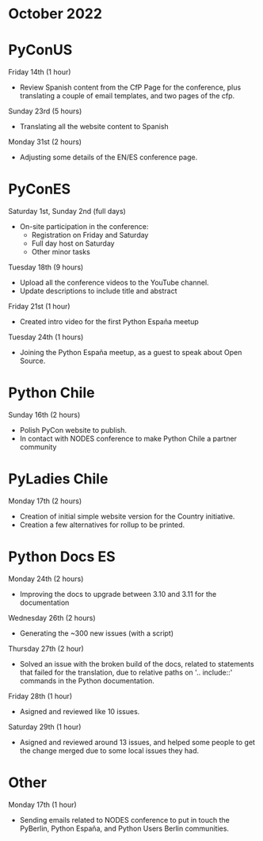 # October 2022

# PyConUS

Friday 14th (1 hour)
* Review Spanish content from the CfP Page for the conference, plus
  translating a couple of email templates, and two pages of the cfp.

Sunday 23rd (5 hours)
* Translating all the website content to Spanish

Monday 31st (2 hours)
* Adjusting some details of the EN/ES conference page.

# PyConES

Saturday 1st, Sunday 2nd (full days)

* On-site participation in the conference:
  * Registration on Friday and Saturday
  * Full day host on Saturday
  * Other minor tasks

Tuesday 18th (9 hours)

* Upload all the conference videos to the YouTube channel.
* Update descriptions to include title and abstract

Friday 21st (1 hour)

* Created intro video for the first Python España meetup

Tuesday 24th (1 hours)

* Joining the Python España meetup, as a guest to speak about Open Source.

# Python Chile

Sunday 16th (2 hours)

* Polish PyCon website to publish.
* In contact with NODES conference to make Python Chile a partner community


# PyLadies Chile

Monday 17th (2 hours)

* Creation of initial simple website version for the Country initiative.
* Creation a few alternatives for rollup to be printed.

# Python Docs ES

Monday 24th (2 hours)
* Improving the docs to upgrade between 3.10 and 3.11 for the documentation

Wednesday 26th (2 hours)
* Generating the ~300 new issues (with a script)

Thursday 27th (2 hour)
* Solved an issue with the broken build of the docs, related to statements that
  failed for the translation, due to relative paths on '.. include::' commands
  in the Python documentation.

Friday 28th (1 hour)
* Asigned and reviewed like 10 issues.

Saturday 29th (1 hour)
* Asigned and reviewed around 13 issues, and helped some people to get the
    change merged due to some local issues they had.

# Other

Monday 17th (1 hour)

* Sending emails related to NODES conference to put in touch the PyBerlin,
  Python España, and Python Users Berlin communities.
